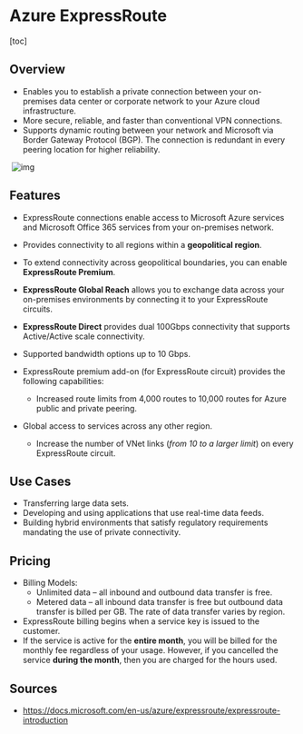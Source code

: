 # Azure ExpressRoute

[toc]

## Overview

- Enables you to establish a private connection between your on-premises data center or corporate network to your Azure cloud  infrastructure.
- More secure, reliable, and faster than conventional VPN connections.
- Supports dynamic routing between your network and Microsoft  via Border Gateway Protocol (BGP). The connection is redundant in every  peering location for higher reliability.

​          ![img](https://pocket-image-cache.com//filters:no_upscale()/https%3A%2F%2Fk2y3h8q6.stackpathcdn.com%2Fwp-content%2Fuploads%2F2020%2F09%2Fazure-expressroute.png)                            

## Features

- ExpressRoute connections enable access to Microsoft Azure  services and Microsoft Office 365 services from your on-premises  network.

- Provides connectivity to all regions within a **geopolitical region**.

- To extend connectivity across geopolitical boundaries, you can enable **ExpressRoute Premium**.

- **ExpressRoute Global Reach** allows you to exchange data across your on-premises environments by connecting it to your ExpressRoute circuits.

- **ExpressRoute Direct** provides dual 100Gbps connectivity that supports Active/Active scale connectivity.

- Supported bandwidth options up to 10 Gbps.

- ExpressRoute premium add-on (for ExpressRoute circuit) provides the following capabilities:

  - Increased route limits from 4,000 routes to 10,000 routes for Azure public and private peering.
- Global access to services across any other region.
  - Increase the number of VNet links (*from 10 to a larger limit*) on every ExpressRoute circuit.

## Use Cases

- Transferring large data sets.
- Developing and using applications that use real-time data feeds.
- Building hybrid environments that satisfy regulatory requirements mandating the use of private connectivity.

## Pricing

- Billing Models:
  - Unlimited data – all inbound and outbound data transfer is free.
  - Metered data – all inbound data transfer is free but outbound  data transfer is billed per GB. The rate of data transfer varies by  region.
- ExpressRoute billing begins when a service key is issued to the customer.
- If the service is active for the **entire month**, you will be billed for the monthly fee regardless of your usage. However, if you cancelled the service **during the month**, then you are charged for the hours used.

## Sources   

- https://docs.microsoft.com/en-us/azure/expressroute/expressroute-introduction